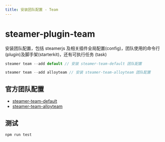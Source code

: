 ```yaml
---
title: 安装团队配置 - Team
---
```


# steamer-plugin-team

安装团队配置，包括 steamerjs 及相关插件全局配置(config)，团队使用的命令行(plugin)及脚手架(starterkit)，还有可执行任务 (task)

```javascript
steamer team --add default // 安装 steamer-team-default 团队配置

steamer team --add alloyteam // 安装 steamer-team-alloyteam 团队配置
```
## 官方团队配置
* [steamer-team-default](https://github.com/steamerjs/steamer-team-default)
* [steamer-team-alloyteam](https://github.com/steamerjs/steamer-team-alloyteam)

## 测试
```javascript
npm run test
```
